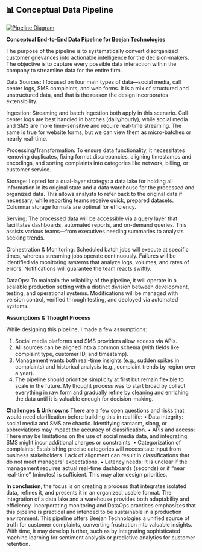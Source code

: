 ## 📊 Conceptual Data Pipeline

[![Pipeline Diagram](conceptual_pipeline_diagram.png)](https://viewer.diagrams.net/index.html?tags=%7B%7D&lightbox=1&highlight=0000ff&edit=_blank&layers=1&nav=1&title=conceptual_pipeline.drawio#R%3Cmxfile%3E%3Cdiagram%20id%3D%22conceptual%22%20name%3D%22Conceptual%20Data%20Pipeline%22%3E7T3ZduK4tt9yH1ir6gGWB2z...)

**Conceptual End-to-End Data Pipeline for Beejan Technologies**

The purpose of the pipeline is to systematically convert disorganized customer grievances into actionable intelligence for the decision-makers. The objective is to capture every possible data interaction within the company to streamline data for the entire firm.

Data Sources: I focused on four main types of data—social media, call center logs, SMS complaints, and web forms. It is a mix of structured and unstructured data, and that is the reason the design incorporates extensibility.

Ingestion: Streaming and batch ingestion both apply in this scenario. Call center logs are best handled in batches (daily/hourly), while social media and SMS are more time-sensitive and require real-time streaming. The same is true for website forms, but we can view them as micro-batches or nearly real-time.

Processing/Transformation: To ensure data functionality, it necessitates removing duplicates, fixing format discrepancies, aligning timestamps and encodings, and sorting complaints into categories like network, billing, or customer service.

Storage: I opted for a dual-layer strategy: a data lake for holding all information in its original state and a data warehouse for the processed and organized data. This allows analysts to refer back to the original data if necessary, while reporting teams receive quick, prepared datasets. Columnar storage formats are optimal for efficiency.

Serving: The processed data will be accessible via a query layer that facilitates dashboards, automated reports, and on-demand queries. This assists various teams—from executives needing summaries to analysts seeking trends.

Orchestration & Monitoring: Scheduled batch jobs will execute at specific times, whereas streaming jobs operate continuously. Failures will be identified via monitoring systems that analyze logs, volumes, and rates of errors. Notifications will guarantee the team reacts swiftly.

DataOps: To maintain the reliability of the pipeline, it will operate in a scalable production setting with a distinct division between development, testing, and operational systems. Modifications will be managed with version control, verified through testing, and deployed via automated systems.

**Assumptions & Thought Process**

While designing this pipeline, I made a few assumptions:
1.	Social media platforms and SMS providers allow access via APIs.
2.	All sources can be aligned into a common schema (with fields like complaint type, customer ID, and timestamp).
3.	Management wants both real-time insights (e.g., sudden spikes in complaints) and historical analysis (e.g., complaint trends by region over a year).
4.	The pipeline should prioritize simplicity at first but remain flexible to scale in the future.
My thought process was to start broad by collect everything in raw form and gradually refine by cleaning and enriching the data until it is valuable enough for decision-making.

**Challenges & Unknowns**
There are a few open questions and risks that would need clarification before building this in real life:
•	Data integrity: social media and SMS are chaotic. Identifying sarcasm, slang, or abbreviations may impact the accuracy of classification.
•	APIs and access: There may be limitations on the use of social media data, and integrating SMS might incur additional charges or constraints.
•	Categorization of complaints: Establishing precise categories will necessitate input from business stakeholders. Lack of alignment can result in classifications that do not meet managers' expectations.
•	Latency needs: It is unclear if the management requires actual real-time dashboards (seconds) or if “near real-time” (minutes) is sufficient. This may alter design priorities.

**In conclusion**, the focus is on creating a process that integrates isolated data, refines it, and presents it in an organized, usable format. The integration of a data lake and a warehouse provides both adaptability and efficiency. Incorporating monitoring and DataOps practices emphasizes that this pipeline is practical and intended to be sustainable in a production environment.
This pipeline offers Beejan Technologies a unified source of truth for customer complaints, converting frustration into valuable insights. With time, it may develop further, such as by integrating sophisticated machine learning for sentiment analysis or predictive analytics for customer retention.
